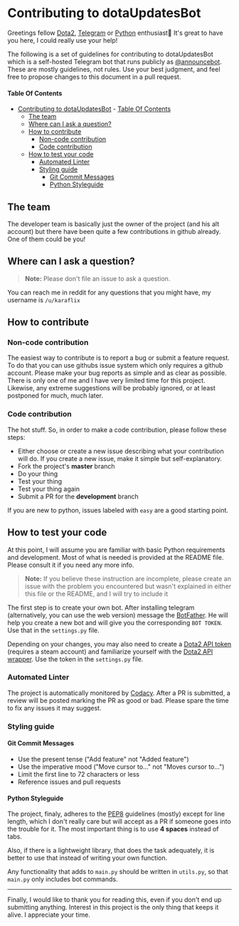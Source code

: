 # Contributing to dotaUpdatesBot

Greetings fellow [Dota2](http://store.steampowered.com/app/570/Dota_2/), [Telegram](https://telegram.org/) or [Python](https://www.python.org/) enthusiast:tada:
It's great to have you here, I could really use your help!

The following is a set of guidelines for contributing to dotaUpdatesBot which is a self-hosted Telegram bot that runs publicly as [@announcebot](http://telegram.me/announcebot). These are mostly guidelines, not rules. Use your best judgment, and feel free to propose changes to this document in a pull request.

#### Table Of Contents

- [Contributing to dotaUpdatesBot](#contributing-to-dotaupdatesbot)
      - [Table Of Contents](#table-of-contents)
  - [The team](#the-team)
  - [Where can I ask a question?](#where-can-i-ask-a-question-)
  - [How to contribute](#how-to-contribute)
    - [Non-code contribution](#non-code-contribution)
    - [Code contribution](#code-contribution)
  - [How to test your code](#how-to-test-your-code)
    - [Automated Linter](#automated-linter)
    - [Styling guide](#styling-guide)
      - [Git Commit Messages](#git-commit-messages)
      - [Python Styleguide](#python-styleguide)

## The team

The developer team is basically just the owner of the project (and his alt account) but there have been quite a few contributions in github already. One of them could be you!

## Where can I ask a question?

> **Note:** Please don't file an issue to ask a question.

You can reach me in reddit for any questions that you might have, my username is `/u/karaflix`

## How to contribute

### Non-code contribution

The easiest way to contribute is to report a bug or submit a feature request. To do that you can use githubs issue system which only requires a github account.
Please make your bug reports as simple and as clear as possible. There is only one of me and I have very limited time for this project. 
Likewise, any extreme suggestions will be probably ignored, or at least postponed for much, much later.

### Code contribution

The hot stuff. So, in order to make a code contribution, please follow these steps:

- Either choose or create a new issue describing what your contribution will do. If you create a new issue, make it simple but self-explanatory. 
- Fork the project's **master** branch
- Do your thing
- Test your thing
- Test your thing again
- Submit a PR for the **development** branch

If you are new to python, issues labeled with `easy` are a good starting point.

## How to test your code

At this point, I will assume you are familiar with basic Python requirements and development. Most of what is needed is provided at the README file. Please consult it if you need any more info.

> **Note:** If you believe these instruction are incomplete, please create an issue with the problem you encountered but wasn't explained in either this file or the README, and I will try to include it

The first step is to create your own bot. After installing telegram (alternatively, you can use the web version) message the [BotFather](@BotFather). He will help you create a new bot and will give you the corresponding `BOT TOKEN`. Use that in the 
`settings.py` file. 

Depending on your changes, you may also need to create a [Dota2 API token](http://steamcommunity.com/dev/apikey) (requires a steam account) and familiarize yourself with the [Dota2 API wrapper](https://dota2api.readthedocs.io/en/latest/). Use the token in the `settings.py` file.

### Automated Linter

The project is automatically monitored by [Codacy](https://www.codacy.com/app/zachkont/dotaUpdatesBot/dashboard). After a PR is submitted, a review will be posted marking the PR as good or bad. Please spare the time to fix any issues it may suggest.

### Styling guide

#### Git Commit Messages

- Use the present tense ("Add feature" not "Added feature")
- Use the imperative mood ("Move cursor to..." not "Moves cursor to...")
- Limit the first line to 72 characters or less
- Reference issues and pull requests

#### Python Styleguide

The project, finaly, adheres to the [PEP8](https://www.python.org/dev/peps/pep-0008/) guidelines (mostly) except for line length, which I don't really care but will accept as a PR if someone goes into the trouble for it. The most important thing is to use **4 spaces** instead of tabs.

Also, if there is a lightweight library, that does the task adequately, it is better to use that instead of writing your own function.

Any functionality that adds to `main.py` should be written in `utils.py`, so that `main.py` only includes bot commands.

---

Finally, I would like to thank you for reading this, even if you don't end up submitting anything. Interest in this project is the only thing that keeps it alive. I appreciate your time.
